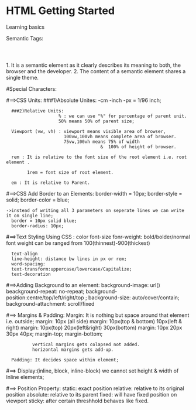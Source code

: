 # HTML Getting Started
 Learning basics

 Semantic Tags:
 <nav></nav>
 <header></header>
 <main></main>
 <footer></footer>
 <section>
  1. It is a semantic element as it clearly 
    describes its meaning to both, the browser 
    and the developer. 
 2. The content of a semantic element shares 
     a single theme.
 </section>
 <aside></aside>

 #Special Characters:

 <!-- &nbsp;

 &lt; &gt;

 he&apos;s -->

#==>CSS Units:
      ###1)Absolute Unites: 
                        -cm
                        -inch
                        -px = 1/96 inch;

      ###2)Relative Units:
                        % : we can use "%" for percentage of parent unit.
                        50% means 50% of parent size;

      Viewport (vw, vh) : viewport means visible area of browser,
                          100vw,100vh means complete area of browser.
                          75vw,100vh means 75% of width 
                                        &  100% of height of browser.

      rem : It is relative to the font size of the root element i.e. root element .

            1rem = font size of root element. 

      em : It is relative to Parent.

#==>CSS Add Border to an Elements:
      border-width = 10px;
      border-style = solid;
      border-color = blue;

    ->instead of writing all 3 parameters on seperate lines we can write it on single line;
      border = 10px solid blue;
      border-radius: 10px;


#==>Text Styling Using CSS :
      color
      font-size
      fonr-weight: bold/bolder/normal  
                    font weight can be ranged from 100(thinnest)-900(thickest)

      text-align
      line-height: distance bw lines in px or rem;
      word-spacing:
      text-transform:uppercase/lowercase/Capitalize;
      text-decoration


#==>Adding Background to an element:
      background-image: url()
      beackground-repeat: no-repeat;
      background-position:centre/top/left/right/top ;
      background-size: auto/cover/contain;
      background-attachment: scroll/fixed


#==> Margins & Padding:
      Margin: It is nothing but space around that element i.e. outside;
              margin: 10px (all side)
              margin: 10px(top & bottom) 10px(left & right)
              margin: 10px(top) 20px(left&right) 30px(bottom)
              margin: 10px 20px 30px 40px;
              margin-top;
              margin-bottom;

              vertical margins gets colapsed not added. 
              horizontal margins gets add-up.
      
      Padding: It decides space within element;

#==> Display:(inline, block, inline-block)
            we cannot set height & width of Inline elements;


#==> Position Property:
      static: exact position
      relative: relative to its original position
      absolute: relative to its parent
      fixed: will have fixed position on viewport
      sticky: after certain threshhold behaves like fixed.
            
